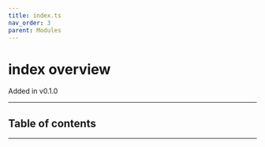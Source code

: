 ```yaml
---
title: index.ts
nav_order: 3
parent: Modules
---
```


# index overview

Added in v0.1.0

---

<h2 class="text-delta">Table of contents</h2>

---
